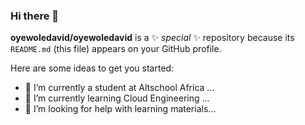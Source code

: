 ### Hi there 👋


**oyewoledavid/oyewoledavid** is a ✨ _special_ ✨ repository because its `README.md` (this file) appears on your GitHub profile.

Here are some ideas to get you started:

- 🔭 I’m currently a student at Altschool Africa ...
- 🌱 I’m currently learning Cloud Engineering ...
- 🤔 I’m looking for help with learning materials...


